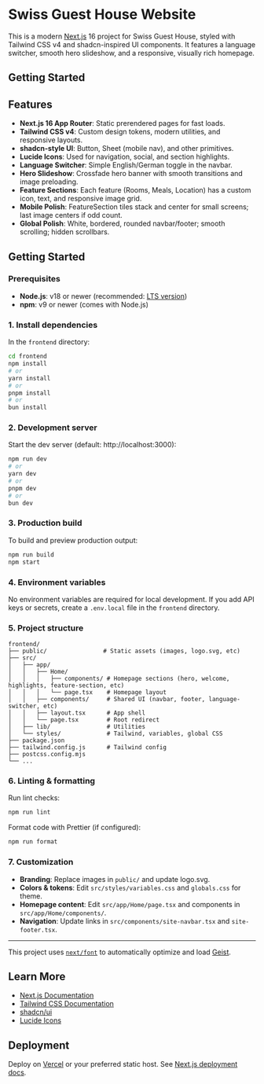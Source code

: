 # Swiss Guest House Website

This is a modern [Next.js](https://nextjs.org) 16 project for Swiss Guest House, styled with Tailwind CSS v4 and shadcn-inspired UI components. It features a language switcher, smooth hero slideshow, and a responsive, visually rich homepage.

## Getting Started

## Features

- **Next.js 16 App Router**: Static prerendered pages for fast loads.
- **Tailwind CSS v4**: Custom design tokens, modern utilities, and responsive layouts.
- **shadcn-style UI**: Button, Sheet (mobile nav), and other primitives.
- **Lucide Icons**: Used for navigation, social, and section highlights.
- **Language Switcher**: Simple English/German toggle in the navbar.
- **Hero Slideshow**: Crossfade hero banner with smooth transitions and image preloading.
- **Feature Sections**: Each feature (Rooms, Meals, Location) has a custom icon, text, and responsive image grid.
- **Mobile Polish**: FeatureSection tiles stack and center for small screens; last image centers if odd count.
- **Global Polish**: White, bordered, rounded navbar/footer; smooth scrolling; hidden scrollbars.

## Getting Started

### Prerequisites

- **Node.js**: v18 or newer (recommended: [LTS version](https://nodejs.org/))
- **npm**: v9 or newer (comes with Node.js)

### 1. Install dependencies

In the `frontend` directory:

```bash
cd frontend
npm install
# or
yarn install
# or
pnpm install
# or
bun install
```

### 2. Development server

Start the dev server (default: http://localhost:3000):

```bash
npm run dev
# or
yarn dev
# or
pnpm dev
# or
bun dev
```

### 3. Production build

To build and preview production output:

```bash
npm run build
npm start
```

### 4. Environment variables

No environment variables are required for local development. If you add API keys or secrets, create a `.env.local` file in the `frontend` directory.

### 5. Project structure

```
frontend/
├── public/                # Static assets (images, logo.svg, etc)
├── src/
│   ├── app/
│   │   ├── Home/
│   │   │   ├── components/ # Homepage sections (hero, welcome, highlights, feature-section, etc)
│   │   │   └── page.tsx    # Homepage layout
│   │   ├── components/     # Shared UI (navbar, footer, language-switcher, etc)
│   │   ├── layout.tsx      # App shell
│   │   └── page.tsx        # Root redirect
│   ├── lib/                # Utilities
│   └── styles/             # Tailwind, variables, global CSS
├── package.json
├── tailwind.config.js      # Tailwind config
├── postcss.config.mjs
└── ...
```

### 6. Linting & formatting

Run lint checks:

```bash
npm run lint
```

Format code with Prettier (if configured):

```bash
npm run format
```

### 7. Customization

- **Branding**: Replace images in `public/` and update logo.svg.
- **Colors & tokens**: Edit `src/styles/variables.css` and `globals.css` for theme.
- **Homepage content**: Edit `src/app/Home/page.tsx` and components in `src/app/Home/components/`.
- **Navigation**: Update links in `src/components/site-navbar.tsx` and `site-footer.tsx`.

---

This project uses [`next/font`](https://nextjs.org/docs/app/building-your-application/optimizing/fonts) to automatically optimize and load [Geist](https://vercel.com/font).

## Learn More

- [Next.js Documentation](https://nextjs.org/docs)
- [Tailwind CSS Documentation](https://tailwindcss.com/docs)
- [shadcn/ui](https://ui.shadcn.com/)
- [Lucide Icons](https://lucide.dev/)

## Deployment

Deploy on [Vercel](https://vercel.com/) or your preferred static host. See [Next.js deployment docs](https://nextjs.org/docs/app/building-your-application/deploying).
